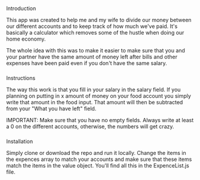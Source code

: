 ###
Introduction


This app was created to help me and my wife to divide our money between our different accounts and to keep track of how much we've paid. It's basically a calculator which removes some of the hustle when doing our home economy. 

The whole idea with this was to make it easier to make sure that you and your partner have the same amount of money left after bills and other expenses have been paid even if you don't have the same salary.

###
Instructions


The way this work is that you fill in your salary in the salary field. If you planning on putting in x amount of money on your food account you simply write that amount in the food input. That amount will then be subtracted from your "What you have left" field.

IMPORTANT: Make sure that you have no empty fields. Always write at least a 0 on the different accounts, otherwise, the numbers will get crazy.


###
Installation 

Simply clone or download the repo and run it locally. Change the items in the expences array to match your accounts and make sure that these items match the items in the value object. You'll find all this in the ExpenceList.js file. 

###

